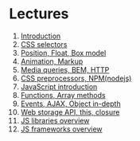 <h1>
    Lectures
</h1>

<ol>
    <li>
        <a href="lectures/01/01.md">Introduction</a>
    </li>
    <li>
        <a href="lectures/02/01.md">CSS selectors</a>
    </li>
    <li>
        <a href="lectures/03/01.md">Position, Float, Box model</a>
    </li>
    <li>
        <a href="lectures/04/01.md">Animation, Markup</a>
    </li>
    <li>
        <a href="lectures/05/01.md">Media queries, BEM, HTTP</a>
    </li>
    <li>
        <a href="lectures/06/01.md">CSS preprocessors, NPM(nodejs)</a>
    </li>
    <li>
        <a href="lectures/07/01.md">JavaScript introduction</a>
    </li>
    <li>
        <a href="lectures/08/01.md">Functions, Array methods</a>
    </li>
    <li>
        <a href="lectures/09/01.md">Events, AJAX, Object in-depth</a>
    </li>
    <li>
        <a href="lectures/10/01.md">Web storage API, this, closure</a>
    </li>
    <li>
        <a href="lectures/11/01.md">JS libraries overview</a>
    </li>
    <li>
        <a href="lectures/12/01.md">JS frameworks overview</a>
    </li>
</ol>
